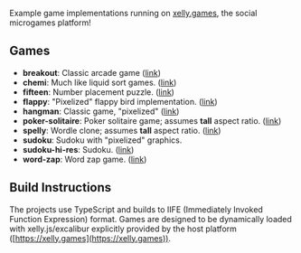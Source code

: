 Example game implementations running on [xelly.games](https://xelly.games),
the social microgames platform!

## Games

- **breakout**: Classic arcade game ([link](https://xelly.games/game/2043d642-a556-480e-be5a-8541f8fc147a))
- **chemi**: Much like liquid sort games. ([link](https://xelly.games/game/b7eba4db-dc4b-4cfe-8420-3e42e494e520))
- **fifteen**: Number placement puzzle. ([link](https://xelly.games/game/41e8374d-09df-4723-a39f-3bbb8df02d21))
- **flappy**: "Pixelized" flappy bird implementation. ([link](https://xelly.games/game/7c7744cd-a302-42de-9d8e-5eade3a8b723))
- **hangman**: Classic game, "pixelized" ([link](https://xelly.games/game/d9ccdebd-8e22-43b7-bc2d-9713d495a55b))
- **poker-solitaire**: Poker solitaire game; assumes **tall** aspect ratio. ([link](https://xelly.games/game/44b5a6d0-8330-49b7-905f-4465134674b4))
- **spelly**: Wordle clone; assumes **tall** aspect ratio. ([link](https://xelly.games/game/f10afc35-8ebb-4bd6-8e08-f0dccdda1355))
- **sudoku**: Sudoku with "pixelized" graphics.
- **sudoku-hi-res**: Sudoku. ([link](https://xelly.games/game/bc9738f3-274f-460d-9fac-0769524f1a55))
- **word-zap**: Word zap game. ([link](https://xelly.games/game/9d040148-0517-4066-92b8-0061ea5363b4))

## Build Instructions

The projects use TypeScript and builds to IIFE (Immediately Invoked Function
Expression) format.
Games are designed to be dynamically loaded with xelly.js/excalibur explicitly
provided by the host platform ([https://xelly.games](https://xelly.games)).

